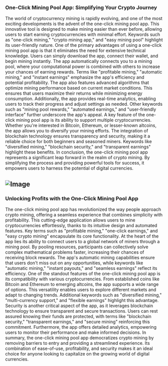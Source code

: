 ### One-Click Mining Pool App: Simplifying Your Crypto Journey
The world of cryptocurrency mining is rapidly evolving, and one of the most exciting developments is the advent of the one-click mining pool app. This innovative tool is designed to make mining easier than ever before, allowing users to start earning cryptocurrencies with minimal effort. Keywords such as "one-click mining," "crypto mining app," and "easy mining pool" highlight its user-friendly nature.
One of the primary advantages of using a one-click mining pool app is that it eliminates the need for extensive technical knowledge. Users can simply download the app, connect their wallet, and begin mining instantly. The app automatically connects you to a mining pool, where your computational power is combined with others to increase your chances of earning rewards. Terms like "profitable mining," "automatic mining," and "instant earnings" emphasize the app's efficiency and potential profitability.
The app also features advanced algorithms that optimize mining performance based on current market conditions. This ensures that users maximize their returns while minimizing energy consumption. Additionally, the app provides real-time analytics, enabling users to track their progress and adjust settings as needed. Other keywords such as "mining pool rewards," "automated earnings," and "user-friendly interface" further underscore the app's appeal.
A key feature of the one-click mining pool app is its ability to support multiple cryptocurrencies. Whether you're interested in Bitcoin, Ethereum, or lesser-known altcoins, the app allows you to diversify your mining efforts. The integration of blockchain technology ensures transparency and security, making it a reliable choice for both beginners and seasoned miners. Keywords like "diversified mining," "blockchain security," and "transparent earnings" highlight these benefits.
In conclusion, the one-click mining pool app represents a significant leap forward in the realm of crypto mining. By simplifying the process and providing powerful tools for success, it empowers users to harness the potential of digital currencies.

![Image](https://github.com/user-attachments/assets/d7419ec9-dc67-403f-bf28-8faea5f1f74f)
---
### Unlocking Profits with the One-Click Mining Pool App
The one-click mining pool app has revolutionized the way people approach crypto mining, offering a seamless experience that combines simplicity with profitability. This cutting-edge application allows users to mine cryptocurrencies effortlessly, thanks to its intuitive design and automated features. Key terms such as "profitable mining," "one-click earnings," and "easy crypto mining" encapsulate its core functionality.
At the heart of the app lies its ability to connect users to a global network of miners through a mining pool. By pooling resources, participants can collectively solve complex mathematical problems faster, increasing their chances of receiving block rewards. The app's automatic mining capabilities ensure that users don't miss out on any opportunities, while keywords like "automatic mining," "instant payouts," and "seamless earnings" reflect its efficiency.
One of the standout features of the one-click mining pool app is its compatibility with various cryptocurrencies. From established coins like Bitcoin and Ethereum to emerging altcoins, the app supports a wide range of options. This versatility enables users to explore different markets and adapt to changing trends. Additional keywords such as "diversified mining," "multi-currency support," and "flexible earnings" highlight this advantage.
Security is another critical aspect of the app, as it leverages blockchain technology to ensure transparent and secure transactions. Users can rest assured knowing their funds are protected, with terms like "blockchain security," "transparent earnings," and "secure mining" reinforcing this commitment. Furthermore, the app offers detailed analytics, empowering users to monitor their performance and make informed decisions.
In summary, the one-click mining pool app democratizes crypto mining by removing barriers to entry and providing a streamlined experience. Its combination of ease-of-use, profitability, and security makes it an ideal choice for anyone looking to capitalize on the growing world of digital currencies.
